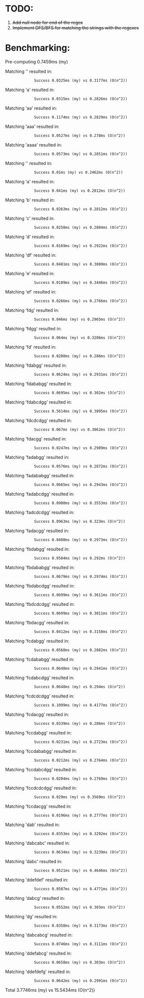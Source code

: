 # TODO:
1. ~~Add null node for end of the regex~~
1. ~~Implement DFS/BFS for matching the strings with the regexes~~

# Benchmarking:
Pre-computing 0.7459ms (my)

Matching '' resulted in:

                 Success 0.0325ms (my) vs 0.3177ms (O(n^2))

Matching 'a' resulted in:

                 Success 0.0315ms (my) vs 0.2826ms (O(n^2))

Matching 'aa' resulted in:

                 Success 0.1174ms (my) vs 0.2829ms (O(n^2))

Matching 'aaa' resulted in:

                 Success 0.0527ms (my) vs 0.278ms (O(n^2))

Matching 'aaaa' resulted in:

                 Success 0.0573ms (my) vs 0.2851ms (O(n^2))

Matching '' resulted in:

                 Success 0.01ms (my) vs 0.2462ms (O(n^2))

Matching 'a' resulted in:

                 Success 0.041ms (my) vs 0.2812ms (O(n^2))

Matching 'b' resulted in:

                 Success 0.0263ms (my) vs 0.2812ms (O(n^2))

Matching 'c' resulted in:

                 Success 0.0258ms (my) vs 0.2804ms (O(n^2))

Matching 'd' resulted in:

                 Success 0.0169ms (my) vs 0.2922ms (O(n^2))

Matching 'df' resulted in:

                 Success 0.0481ms (my) vs 0.3089ms (O(n^2))

Matching 'e' resulted in:

                 Success 0.0189ms (my) vs 0.3446ms (O(n^2))

Matching 'ef' resulted in:

                 Success 0.0266ms (my) vs 0.2766ms (O(n^2))

Matching 'fdg' resulted in:

                 Success 0.046ms (my) vs 0.2965ms (O(n^2))

Matching 'fdgg' resulted in:

                 Success 0.064ms (my) vs 0.3206ms (O(n^2))

Matching 'fd' resulted in:

                 Success 0.0208ms (my) vs 0.286ms (O(n^2))

Matching 'fdabgg' resulted in:

                 Success 0.0624ms (my) vs 0.2931ms (O(n^2))

Matching 'fdababgg' resulted in:

                 Success 0.0695ms (my) vs 0.302ms (O(n^2))

Matching 'fdabcdgg' resulted in:

                 Success 0.5614ms (my) vs 0.3895ms (O(n^2))

Matching 'fdcdcdgg' resulted in:

                 Success 0.067ms (my) vs 0.3062ms (O(n^2))

Matching 'fdacgg' resulted in:

                 Success 0.0247ms (my) vs 0.2989ms (O(n^2))

Matching 'fadabgg' resulted in:

                 Success 0.0576ms (my) vs 0.2872ms (O(n^2))

Matching 'fadababgg' resulted in:

                 Success 0.0665ms (my) vs 0.2943ms (O(n^2))

Matching 'fadabcdgg' resulted in:

                 Success 0.0908ms (my) vs 0.3553ms (O(n^2))

Matching 'fadcdcdgg' resulted in:

                 Success 0.0963ms (my) vs 0.323ms (O(n^2))

Matching 'fadacgg' resulted in:

                 Success 0.0408ms (my) vs 0.2973ms (O(n^2))

Matching 'fbdabgg' resulted in:

                 Success 0.0584ms (my) vs 0.292ms (O(n^2))

Matching 'fbdababgg' resulted in:

                 Success 0.0679ms (my) vs 0.2974ms (O(n^2))

Matching 'fbdabcdgg' resulted in:

                 Success 0.0699ms (my) vs 0.3611ms (O(n^2))

Matching 'fbdcdcdgg' resulted in:

                 Success 0.0699ms (my) vs 0.3011ms (O(n^2))

Matching 'fbdacgg' resulted in:

                 Success 0.0412ms (my) vs 0.3158ms (O(n^2))

Matching 'fcdabgg' resulted in:

                 Success 0.0568ms (my) vs 0.2882ms (O(n^2))

Matching 'fcdababgg' resulted in:

                 Success 0.0648ms (my) vs 0.2941ms (O(n^2))

Matching 'fcdabcdgg' resulted in:

                 Success 0.0648ms (my) vs 0.294ms (O(n^2))

Matching 'fcdcdcdgg' resulted in:

                 Success 0.1099ms (my) vs 0.4177ms (O(n^2))

Matching 'fcdacgg' resulted in:

                 Success 0.0339ms (my) vs 0.286ms (O(n^2))

Matching 'fccdabgg' resulted in:

                 Success 0.0231ms (my) vs 0.2723ms (O(n^2))

Matching 'fccdababgg' resulted in:

                 Success 0.0212ms (my) vs 0.2764ms (O(n^2))

Matching 'fccdabcdgg' resulted in:

                 Success 0.0204ms (my) vs 0.2769ms (O(n^2))

Matching 'fccdcdcdgg' resulted in:

                 Success 0.029ms (my) vs 0.3569ms (O(n^2))

Matching 'fccdacgg' resulted in:

                 Success 0.0196ms (my) vs 0.2777ms (O(n^2))

Matching 'dab' resulted in:

                 Success 0.0353ms (my) vs 0.3292ms (O(n^2))

Matching 'dabcabc' resulted in:

                 Success 0.0634ms (my) vs 0.3239ms (O(n^2))

Matching 'dabc' resulted in:

                 Success 0.0521ms (my) vs 0.4646ms (O(n^2))

Matching 'ddefdef' resulted in:

                 Success 0.0587ms (my) vs 0.4771ms (O(n^2))

Matching 'dabcg' resulted in:

                 Success 0.0552ms (my) vs 0.303ms (O(n^2))

Matching 'dg' resulted in:

                 Success 0.0358ms (my) vs 0.3173ms (O(n^2))

Matching 'dabcabcg' resulted in:

                 Success 0.0746ms (my) vs 0.3111ms (O(n^2))

Matching 'ddefabcg' resulted in:

                 Success 0.0658ms (my) vs 0.303ms (O(n^2))

Matching 'ddefdefg' resulted in:

                 Success 0.0642ms (my) vs 0.2991ms (O(n^2))

Total 3.7746ms (my) vs 15.5434ms (O(n^2))
